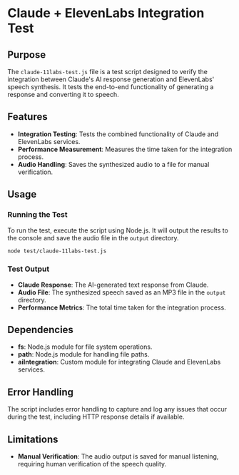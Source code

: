 # Claude + ElevenLabs Integration Test

## Purpose
The `claude-11labs-test.js` file is a test script designed to verify the integration between Claude's AI response generation and ElevenLabs' speech synthesis. It tests the end-to-end functionality of generating a response and converting it to speech.

## Features
- **Integration Testing**: Tests the combined functionality of Claude and ElevenLabs services.
- **Performance Measurement**: Measures the time taken for the integration process.
- **Audio Handling**: Saves the synthesized audio to a file for manual verification.

## Usage

### Running the Test
To run the test, execute the script using Node.js. It will output the results to the console and save the audio file in the `output` directory.

```bash
node test/claude-11labs-test.js
```

### Test Output
- **Claude Response**: The AI-generated text response from Claude.
- **Audio File**: The synthesized speech saved as an MP3 file in the `output` directory.
- **Performance Metrics**: The total time taken for the integration process.

## Dependencies
- **fs**: Node.js module for file system operations.
- **path**: Node.js module for handling file paths.
- **aiIntegration**: Custom module for integrating Claude and ElevenLabs services.

## Error Handling
The script includes error handling to capture and log any issues that occur during the test, including HTTP response details if available.

## Limitations
- **Manual Verification**: The audio output is saved for manual listening, requiring human verification of the speech quality. 